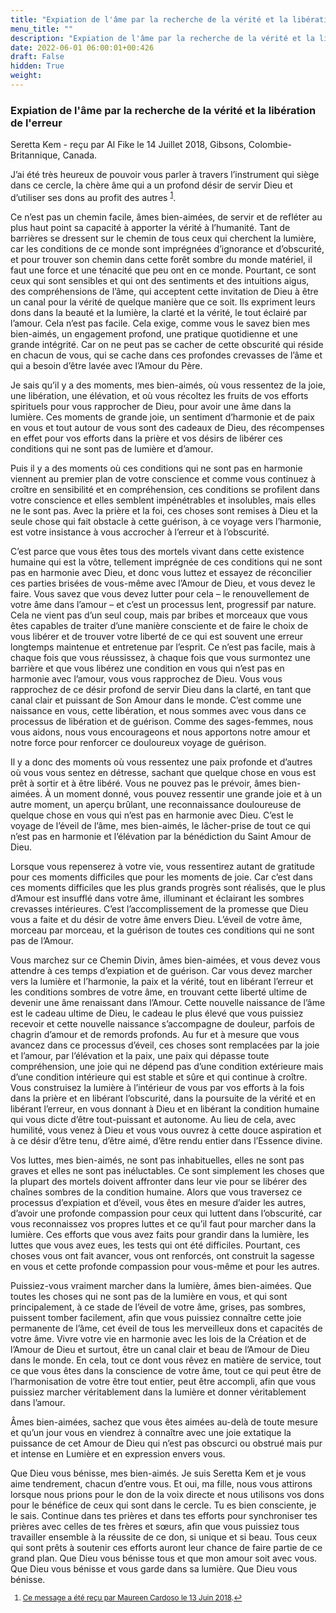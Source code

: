 ```yaml
---
title: "Expiation de l'âme par la recherche de la vérité et la libération de l'erreur"
menu_title: ""
description: "Expiation de l'âme par la recherche de la vérité et la libération de l'erreur"
date: 2022-06-01 06:00:01+00:426
draft: False
hidden: True
weight:
---
```

### Expiation de l'âme par la recherche de la vérité et la libération de l'erreur

Seretta Kem - reçu par Al Fike le 14 Juillet 2018, Gibsons, Colombie-Britannique, Canada.

J’ai été très heureux de pouvoir vous parler à travers l’instrument qui siège dans ce cercle, la chère âme qui a un profond désir de servir Dieu et d’utiliser ses dons au profit des autres <sup id=”a1”>[1](#f1)</sup>.

Ce n’est pas un chemin facile, âmes bien-aimées, de servir et de refléter au plus haut point sa capacité à apporter la vérité à l’humanité. Tant de barrières se dressent sur le chemin de tous ceux qui cherchent la lumière, car les conditions de ce monde sont imprégnées d’ignorance et d’obscurité, et pour trouver son chemin dans cette forêt sombre du monde matériel, il faut une force et une ténacité que peu ont en ce monde. Pourtant, ce sont ceux qui sont sensibles et qui ont des sentiments et des intuitions aigus, des compréhensions de l’âme, qui acceptent cette invitation de Dieu à être un canal pour la vérité de quelque manière que ce soit. Ils expriment leurs dons dans la beauté et la lumière, la clarté et la vérité, le tout éclairé par l’amour. Cela n’est pas facile. Cela exige, comme vous le savez bien mes bien-aimés, un engagement profond, une pratique quotidienne et une grande intégrité. Car on ne peut pas se cacher de cette obscurité qui réside en chacun de vous, qui se cache dans ces profondes crevasses de l’âme et qui a besoin d’être lavée avec l’Amour du Père.

Je sais qu’il y a des moments, mes bien-aimés, où vous ressentez de la joie, une libération, une élévation, et où vous récoltez les fruits de vos efforts spirituels pour vous rapprocher de Dieu, pour avoir une âme dans la lumière. Ces moments de grande joie, un sentiment d’harmonie et de paix en vous et tout autour de vous sont des cadeaux de Dieu, des récompenses en effet pour vos efforts dans la prière et vos désirs de libérer ces conditions qui ne sont pas de lumière et d’amour.

Puis il y a des moments où ces conditions qui ne sont pas en harmonie viennent au premier plan de votre conscience et comme vous continuez à croître en sensibilité et en compréhension, ces conditions se profilent dans votre conscience et elles semblent impénétrables et insolubles, mais elles ne le sont pas. Avec la prière et la foi, ces choses sont remises à Dieu et la seule chose qui fait obstacle à cette guérison, à ce voyage vers l’harmonie, est votre insistance à vous accrocher à l’erreur et à l’obscurité.

C’est parce que vous êtes tous des mortels vivant dans cette existence humaine qui est la vôtre, tellement imprégnée de ces conditions qui ne sont pas en harmonie avec Dieu, et donc vous luttez et essayez de réconcilier ces parties brisées de vous-même avec l’Amour de Dieu, et vous devez le faire. Vous savez que vous devez lutter pour cela – le renouvellement de votre âme dans l’amour – et c’est un processus lent, progressif par nature. Cela ne vient pas d’un seul coup, mais par bribes et morceaux que vous êtes capables de traiter d’une manière consciente et de faire le choix de vous libérer et de trouver votre liberté de ce qui est souvent une erreur longtemps maintenue et entretenue par l’esprit. Ce n’est pas facile, mais à chaque fois que vous réussissez, à chaque fois que vous surmontez une barrière et que vous libérez une condition en vous qui n’est pas en harmonie avec l’amour, vous vous rapprochez de Dieu. Vous vous rapprochez de ce désir profond de servir Dieu dans la clarté, en tant que canal clair et puissant de Son Amour dans le monde. C’est comme une naissance en vous, cette libération, et nous sommes avec vous dans ce processus de libération et de guérison. Comme des sages-femmes, nous vous aidons, nous vous encourageons et nous apportons notre amour et notre force pour renforcer ce douloureux voyage de guérison.

Il y a donc des moments où vous ressentez une paix profonde et d’autres où vous vous sentez en détresse, sachant que quelque chose en vous est prêt à sortir et à être libéré. Vous ne pouvez pas le prévoir, âmes bien-aimées. À un moment donné, vous pouvez ressentir une grande joie et à un autre moment, un aperçu brûlant, une reconnaissance douloureuse de quelque chose en vous qui n’est pas en harmonie avec Dieu. C’est le voyage de l’éveil de l’âme, mes bien-aimés, le lâcher-prise de tout ce qui n’est pas en harmonie et l’élévation par la bénédiction du Saint Amour de Dieu.

Lorsque vous repenserez à votre vie, vous ressentirez autant de gratitude pour ces moments difficiles que pour les moments de joie. Car c’est dans ces moments difficiles que les plus grands progrès sont réalisés, que le plus d’Amour est insufflé dans votre âme, illuminant et éclairant les sombres crevasses intérieures. C’est l’accomplissement de la promesse que Dieu vous a faite et du désir de votre âme envers Dieu. L’éveil de votre âme, morceau par morceau, et la guérison de toutes ces conditions qui ne sont pas de l’Amour.

Vous marchez sur ce Chemin Divin, âmes bien-aimées, et vous devez vous attendre à ces temps d’expiation et de guérison. Car vous devez marcher vers la lumière et l’harmonie, la paix et la vérité, tout en libérant l’erreur et les conditions sombres de votre âme, en trouvant cette liberté ultime de devenir une âme renaissant dans l’Amour. Cette nouvelle naissance de l’âme est le cadeau ultime de Dieu, le cadeau le plus élevé que vous puissiez recevoir et cette nouvelle naissance s’accompagne de douleur, parfois de chagrin d’amour et de remords profonds. Au fur et à mesure que vous avancez dans ce processus d’éveil, ces choses sont remplacées par la joie et l’amour, par l’élévation et la paix, une paix qui dépasse toute compréhension, une joie qui ne dépend pas d’une condition extérieure mais d’une condition intérieure qui est stable et sûre et qui continue à croître. Vous construisez la lumière à l’intérieur de vous par vos efforts à la fois dans la prière et en libérant l’obscurité, dans la poursuite de la vérité et en libérant l’erreur, en vous donnant à Dieu et en libérant la condition humaine qui vous dicte d’être tout-puissant et autonome. Au lieu de cela, avec humilité, vous venez à Dieu et vous vous ouvrez à cette douce aspiration et à ce désir d’être tenu, d’être aimé, d’être rendu entier dans l’Essence divine.

Vos luttes, mes bien-aimés, ne sont pas inhabituelles, elles ne sont pas graves et elles ne sont pas inéluctables. Ce sont simplement les choses que la plupart des mortels doivent affronter dans leur vie pour se libérer des chaînes sombres de la condition humaine. Alors que vous traversez ce processus d’expiation et d’éveil, vous êtes en mesure d’aider les autres, d’avoir une profonde compassion pour ceux qui luttent dans l’obscurité, car vous reconnaissez vos propres luttes et ce qu’il faut pour marcher dans la lumière. Ces efforts que vous avez faits pour grandir dans la lumière, les luttes que vous avez eues, les tests qui ont été difficiles. Pourtant, ces choses vous ont fait avancer, vous ont renforcés, ont construit la sagesse en vous et cette profonde compassion pour vous-même et pour les autres.

Puissiez-vous vraiment marcher dans la lumière, âmes bien-aimées. Que toutes les choses qui ne sont pas de la lumière en vous, et qui sont principalement, à ce stade de l’éveil de votre âme, grises, pas sombres, puissent tomber facilement, afin que vous puissiez connaître cette joie permanente de l’âme, cet éveil de tous les merveilleux dons et capacités de votre âme. Vivre votre vie en harmonie avec les lois de la Création et de l’Amour de Dieu et surtout, être un canal clair et beau de l’Amour de Dieu dans le monde. En cela, tout ce dont vous rêvez en matière de service, tout ce que vous êtes dans la conscience de votre âme, tout ce qui peut être de l’harmonisation de votre être tout entier, peut être accompli, afin que vous puissiez marcher véritablement dans la lumière et donner véritablement dans l’amour.

Âmes bien-aimées, sachez que vous êtes aimées au-delà de toute mesure et qu’un jour vous en viendrez à connaître avec une joie extatique la puissance de cet Amour de Dieu qui n’est pas obscurci ou obstrué mais pur et intense en Lumière et en expression envers vous.

Que Dieu vous bénisse, mes bien-aimés. Je suis Seretta Kem et je vous aime tendrement, chacun d’entre vous. Et oui, ma fille, nous vous attirons lorsque nous prions pour le don de la voix directe et nous utilisons vos dons pour le bénéfice de ceux qui sont dans le cercle. Tu es bien consciente, je le sais. Continue dans tes prières et dans tes efforts pour synchroniser tes prières avec celles de tes frères et sœurs, afin que vous puissiez tous travailler ensemble à la réussite de ce don, si unique et si beau. Tous ceux qui sont prêts à soutenir ces efforts auront leur chance de faire partie de ce grand plan. Que Dieu vous bénisse tous et que mon amour soit avec vous. Que Dieu vous bénisse et vous garde dans sa lumière. Que Dieu vous bénisse.
<small>

1. <large id=”f1”> [Ce message a été reçu par Maureen Cardoso le 13 Juin 2018](/fr-contemporary-messages/fr-contemporary-messages-by-date-order/fr-contemporary-messages-2018/fr-2018-6-13-1-mc-seretta-kem/).[↩](#a1)
